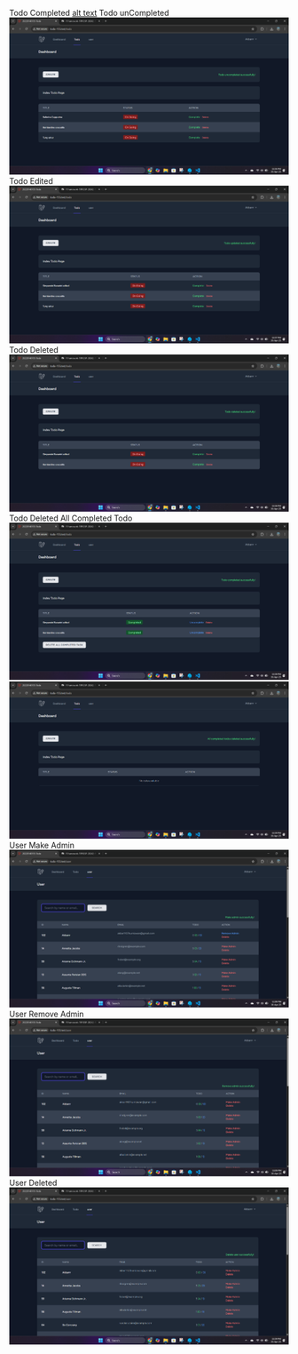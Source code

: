 Todo Completed
[alt text](<screnshoot/tugas6/Screenshot 2025-04-30 230641.png>)
Todo unCompleted
![alt text](<screnshoot/tugas6/Screenshot 2025-04-30 230656.png>)
Todo Edited
![alt text](<screnshoot/tugas6/Screenshot 2025-04-30 230753.png>)
Todo Deleted
![alt text](<screnshoot/tugas6/Screenshot 2025-04-30 230843.png>)
Todo Deleted All Completed Todo
![alt text](<screnshoot/tugas6/Screenshot 2025-04-30 230859.png>)
![alt text](<screnshoot/tugas6/Screenshot 2025-04-30 230912.png>)
User Make Admin 
![alt text](<screnshoot/tugas6/Screenshot 2025-04-30 230929.png>)
User Remove Admin
![alt text](<screnshoot/tugas6/Screenshot 2025-04-30 230939.png>)
User Deleted
![alt text](<screnshoot/tugas6/Screenshot 2025-04-30 230949.png>)